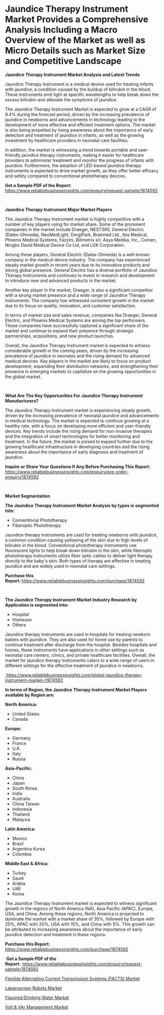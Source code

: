 <p><h1>Jaundice Therapy Instrument Market Provides a Comprehensive Analysis Including a Macro Overview of the Market as well as Micro Details such as Market Size and Competitive Landscape</h1></p><p><strong>Jaundice Therapy Instrument Market Analysis and Latest Trends</strong></p>
<p><p>Jaundice Therapy Instrument is a medical device used for treating infants with jaundice, a condition caused by the buildup of bilirubin in the blood. These instruments emit light at specific wavelengths to help break down the excess bilirubin and alleviate the symptoms of jaundice.</p><p>The Jaundice Therapy Instrument Market is expected to grow at a CAGR of 9.4% during the forecast period, driven by the increasing prevalence of jaundice in newborns and advancements in technology leading to the development of more effective and efficient treatment options. The market is also being propelled by rising awareness about the importance of early detection and treatment of jaundice in infants, as well as the growing investment by healthcare providers in neonatal care facilities.</p><p>In addition, the market is witnessing a trend towards portable and user-friendly jaundice therapy instruments, making it easier for healthcare providers to administer treatment and monitor the progress of infants with jaundice. Furthermore, the adoption of LED-based jaundice therapy instruments is expected to drive market growth, as they offer better efficacy and safety compared to conventional phototherapy devices.</p></p>
<p><strong>Get a Sample PDF of the Report:&nbsp;</strong> <a href="https://www.reliablebusinessinsights.com/enquiry/request-sample/1874592">https://www.reliablebusinessinsights.com/enquiry/request-sample/1874592</a></p>
<p>&nbsp;</p>
<p><strong>Jaundice Therapy Instrument Major Market Players</strong></p>
<p><p>The Jaundice Therapy Instrument market is highly competitive with a number of key players vying for market share. Some of the prominent companies in the market include Draeger, NEST360, General Electric (Datex-Ohmeda), NeoMedLight, DergiPark, Braemed Ltd., Ibis Medical, Phoenix Medical Systems, Fazzini, Bilimetrix srl, Asya Medika, Inc., Comen, Ningbo David Medical Device Co Ltd, and LOK Corporation.</p><p>Among these players, General Electric (Datex-Ohmeda) is a well-known company in the medical device industry. The company has experienced steady market growth in recent years due to its innovative products and strong global presence. General Electric has a diverse portfolio of Jaundice Therapy Instruments and continues to invest in research and development to introduce new and advanced products in the market.</p><p>Another key player in the market, Draeger, is also a significant competitor with a strong market presence and a wide range of Jaundice Therapy Instruments. The company has witnessed consistent growth in the market due to its focus on quality, innovation, and customer satisfaction.</p><p>In terms of market size and sales revenue, companies like Draeger, General Electric, and Phoenix Medical Systems are among the top performers. These companies have successfully captured a significant share of the market and continue to expand their presence through strategic partnerships, acquisitions, and new product launches.</p><p>Overall, the Jaundice Therapy Instrument market is expected to witness considerable growth in the coming years, driven by the increasing prevalence of jaundice in neonates and the rising demand for advanced medical devices. Key players in the market are likely to focus on product development, expanding their distribution networks, and strengthening their presence in emerging markets to capitalize on the growing opportunities in the global market.</p></p>
<p>&nbsp;</p>
<p><strong>What Are The Key Opportunities For Jaundice Therapy Instrument Manufacturers?</strong></p>
<p><p>The Jaundice Therapy Instrument market is experiencing steady growth, driven by the increasing prevalence of neonatal jaundice and advancements in medical technology. The market is expected to continue growing at a healthy rate, with a focus on developing more efficient and user-friendly devices. Key trends include the rising demand for non-invasive therapies and the integration of smart technologies for better monitoring and treatment. In the future, the market is poised to expand further due to the growing healthcare infrastructure in developing countries and the rising awareness about the importance of early diagnosis and treatment of jaundice.</p></p>
<p><strong>Inquire or Share Your Questions If Any Before Purchasing This Report:</strong> <a href="https://www.reliablebusinessinsights.com/enquiry/pre-order-enquiry/1874592">https://www.reliablebusinessinsights.com/enquiry/pre-order-enquiry/1874592</a></p>
<p>&nbsp;</p>
<p><strong>Market Segmentation</strong></p>
<p><strong>The Jaundice Therapy Instrument Market Analysis by types is segmented into:</strong></p>
<p><ul><li>Conventional Phototherapy</li><li>Fiberoptic Phototherapy</li></ul></p>
<p><p>Jaundice therapy instruments are used for treating newborns with jaundice, a common condition causing yellowing of the skin due to high levels of bilirubin in the blood. Conventional phototherapy instruments use fluorescent lights to help break down bilirubin in the skin, while fiberoptic phototherapy instruments utilize fiber optic cables to deliver light therapy directly to the baby's skin. Both types of therapy are effective in treating jaundice and are widely used in neonatal care settings.</p></p>
<p><strong>Purchase this Report:&nbsp;</strong><a href="https://www.reliablebusinessinsights.com/purchase/1874592">https://www.reliablebusinessinsights.com/purchase/1874592</a></p>
<p>&nbsp;</p>
<p><strong>The Jaundice Therapy Instrument Market Industry Research by Application is segmented into:</strong></p>
<p><ul><li>Hospital</li><li>Homeuse</li><li>Others</li></ul></p>
<p><p>Jaundice therapy instruments are used in hospitals for treating newborn babies with jaundice. They are also used for home use by parents to continue treatment after discharge from the hospital. Besides hospitals and homes, these instruments have applications in other settings such as neonatal care centers, clinics, and private healthcare facilities. Overall, the market for jaundice therapy instruments caters to a wide range of users in different settings for the effective treatment of jaundice in newborns.</p></p>
<p><a href="https://www.reliablebusinessinsights.com/global-jaundice-therapy-instrument-market-r1874592">&nbsp;https://www.reliablebusinessinsights.com/global-jaundice-therapy-instrument-market-r1874592</a></p>
<p><strong>In terms of Region, the Jaundice Therapy Instrument Market Players available by Region are:</strong></p>
<p>
    <p> <strong> North America: </strong>
        <ul>
            <li>United States</li>
            <li>Canada</li>
        </ul>
        </p> 
    <p> <strong> Europe: </strong>
        <ul>
            <li>Germany</li>
            <li>France</li>
            <li>U.K.</li>
            <li>Italy</li>
            <li>Russia</li>
        </ul>
        </p> 
    <p> <strong> Asia-Pacific: </strong>
        <ul>
            <li>China</li>
            <li>Japan</li>
            <li>South Korea</li>
            <li>India</li>
            <li>Australia</li>
            <li>China Taiwan</li>
            <li>Indonesia</li>
            <li>Thailand</li>
            <li>Malaysia</li>
        </ul>
        </p> 
    <p> <strong> Latin America: </strong>
        <ul>
            <li>Mexico</li>
            <li>Brazil</li>
            <li>Argentina Korea</li>
            <li>Colombia</li>
        </ul>
        </p> 
    <p> <strong> Middle East & Africa: </strong>
        <ul>
            <li>Turkey</li>
            <li>Saudi</li>
            <li>Arabia</li>
            <li>UAE</li>
            <li>Korea</li>
        </ul>
    </p>
    </p>
<p><p>The Jaundice Therapy Instrument market is expected to witness significant growth in the regions of North America (NA), Asia Pacific (APAC), Europe, USA, and China. Among these regions, North America is projected to dominate the market with a market share of 35%, followed by Europe with 25%, APAC with 20%, USA with 15%, and China with 5%. This growth can be attributed to increasing awareness about the importance of early jaundice detection and treatment in these regions.</p></p>
<p><strong>Purchase this Report: </strong><a href="https://www.reliablebusinessinsights.com/purchase/1874592">https://www.reliablebusinessinsights.com/purchase/1874592</a></p>
<p>&nbsp;<strong>Get a Sample PDF of the Report:&nbsp;&nbsp;</strong><a href="https://www.reliablebusinessinsights.com/enquiry/request-sample/1874592">https://www.reliablebusinessinsights.com/enquiry/request-sample/1874592</a></p>
<p><strong></strong></p>
<p><p><a href="https://medium.com/@scottroberts2661/flexible-alternating-current-transmission-systems-facts-market-forecast-global-market-trends-and-a90420ac4556">Flexible Alternating Current Transmission Systems (FACTS) Market</a></p><p><a href="https://github.com/IkeSchumm04/Market-Research-Report-List-1/blob/main/laparoscopy-robots-market.md">Laparoscopy Robots Market</a></p><p><a href="https://medium.com/@eltaoberts/flavored-drinking-water-market-a-global-and-regional-analysis-focus-on-region-country-level-6d68390f950c">Flavored Drinking Water Market</a></p><p><a href="https://medium.com/@clairhane1992/volt-var-management-market-size-market-segmentation-market-trends-and-growth-analysis-forecast-d4f94137a8e3">Volt & VAr Management Market</a></p></p>